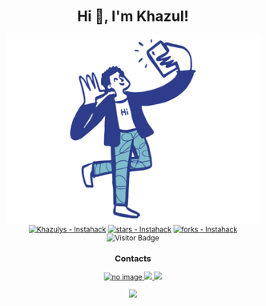<h1 align="center">Hi 👋, I'm Khazul!</h1>
<div align="center">
    <a href="https://www.instagram.com/khazulys">
        <img src="image.png" alt="Sample screenshot" width="900">
    </a>
    <a href="https://github.com/Khazulys/Instahack" title="Go to GitHub repo"><img src="https://img.shields.io/static/v1?label=Khazulys&message=Instahack&color=Red&logo=github" alt="Khazulys - Instahack"></a>
    <a href="https://github.com/Khazulys/Instahack"><img src="https://img.shields.io/github/stars/Khazulys/Instahack?style=social" alt="stars - Instahack"></a>
    <a href="https://github.com/Khazulys/Instahack"><img src="https://img.shields.io/github/forks/Khazulys/Instahack?style=social" alt="forks - Instahack"></a>
    <img alt="Visitor Badge" src="https://visitor-badges.glitch.me?username=khazulys&repo=Khazulys&label=VISITOR&style=flat&color=%23457BFF&contentType=svg">
</div>
<h3 align="center">Contacts</h3>
<div align="center">
    <a href="https://web.whatsapp.com">
        <img src="https://img.shields.io/badge/WhatsApp-25D366?style=for-the-badge&logo=whatsapp&logoColor=white" alt="no image" width="120">
    </a>
    <a href="https://www.facebook.com/profile.php?id=100018723660346">
        <img src="https://img.shields.io/badge/Messenger-00B2FF?style=for-the-badge&logo=messenger&logoColor=white" width="130">
    </a>
    <a href="https://t.me/khazulys">
       <img src="https://img.shields.io/badge/Telegram-2CA5E0?style=for-the-badge&logo=telegram&logoColor=white" width="120">
    </a>
</div>
<br>
<div align="center">
   <img src="https://github-readme-stats.vercel.app/api?username=khazulys&&show_icons=true&title_color=ffffff&icon_color=bb2acf&text_color=daf7dc&bg_color=151515">
</div>
